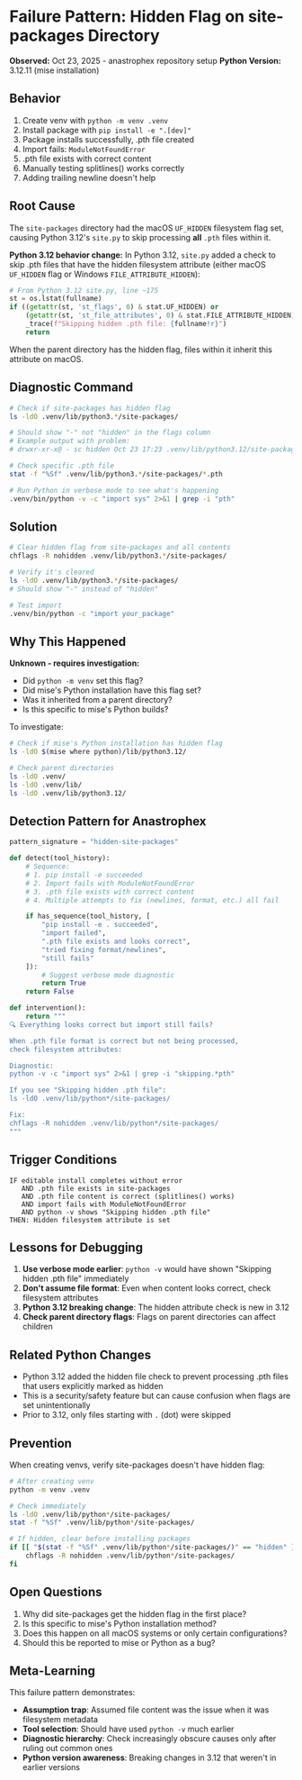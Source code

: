 # Failure Pattern: Hidden Flag on site-packages Directory

**Observed:** Oct 23, 2025 - anastrophex repository setup
**Python Version:** 3.12.11 (mise installation)

## Behavior

1. Create venv with `python -m venv .venv`
2. Install package with `pip install -e ".[dev]"`
3. Package installs successfully, .pth file created
4. Import fails: `ModuleNotFoundError`
5. .pth file exists with correct content
6. Manually testing splitlines() works correctly
7. Adding trailing newline doesn't help

## Root Cause

The `site-packages` directory had the macOS `UF_HIDDEN` filesystem flag set, causing Python 3.12's `site.py` to skip processing **all** `.pth` files within it.

**Python 3.12 behavior change:**
In Python 3.12, `site.py` added a check to skip .pth files that have the hidden filesystem attribute (either macOS `UF_HIDDEN` flag or Windows `FILE_ATTRIBUTE_HIDDEN`):

```python
# From Python 3.12 site.py, line ~175
st = os.lstat(fullname)
if ((getattr(st, 'st_flags', 0) & stat.UF_HIDDEN) or
    (getattr(st, 'st_file_attributes', 0) & stat.FILE_ATTRIBUTE_HIDDEN)):
    _trace(f"Skipping hidden .pth file: {fullname!r}")
    return
```

When the parent directory has the hidden flag, files within it inherit this attribute on macOS.

## Diagnostic Command

```bash
# Check if site-packages has hidden flag
ls -ldO .venv/lib/python3.*/site-packages/

# Should show "-" not "hidden" in the flags column
# Example output with problem:
# drwxr-xr-x@ - sc hidden Oct 23 17:23 .venv/lib/python3.12/site-packages

# Check specific .pth file
stat -f "%Sf" .venv/lib/python3.*/site-packages/*.pth

# Run Python in verbose mode to see what's happening
.venv/bin/python -v -c "import sys" 2>&1 | grep -i "pth"
```

## Solution

```bash
# Clear hidden flag from site-packages and all contents
chflags -R nohidden .venv/lib/python3.*/site-packages/

# Verify it's cleared
ls -ldO .venv/lib/python3.*/site-packages/
# Should show "-" instead of "hidden"

# Test import
.venv/bin/python -c "import your_package"
```

## Why This Happened

**Unknown - requires investigation:**
- Did `python -m venv` set this flag?
- Did mise's Python installation have this flag set?
- Was it inherited from a parent directory?
- Is this specific to mise's Python builds?

To investigate:
```bash
# Check if mise's Python installation has hidden flag
ls -ldO $(mise where python)/lib/python3.12/

# Check parent directories
ls -ldO .venv/
ls -ldO .venv/lib/
ls -ldO .venv/lib/python3.12/
```

## Detection Pattern for Anastrophex

```python
pattern_signature = "hidden-site-packages"

def detect(tool_history):
    # Sequence:
    # 1. pip install -e succeeded
    # 2. Import fails with ModuleNotFoundError
    # 3. .pth file exists with correct content
    # 4. Multiple attempts to fix (newlines, format, etc.) all fail

    if has_sequence(tool_history, [
        "pip install -e . succeeded",
        "import failed",
        ".pth file exists and looks correct",
        "tried fixing format/newlines",
        "still fails"
    ]):
        # Suggest verbose mode diagnostic
        return True
    return False

def intervention():
    return """
🔍 Everything looks correct but import still fails?

When .pth file format is correct but not being processed,
check filesystem attributes:

Diagnostic:
python -v -c "import sys" 2>&1 | grep -i "skipping.*pth"

If you see "Skipping hidden .pth file":
ls -ldO .venv/lib/python*/site-packages/

Fix:
chflags -R nohidden .venv/lib/python*/site-packages/
"""
```

## Trigger Conditions

```
IF editable install completes without error
   AND .pth file exists in site-packages
   AND .pth file content is correct (splitlines() works)
   AND import fails with ModuleNotFoundError
   AND python -v shows "Skipping hidden .pth file"
THEN: Hidden filesystem attribute is set
```

## Lessons for Debugging

1. **Use verbose mode earlier**: `python -v` would have shown "Skipping hidden .pth file" immediately
2. **Don't assume file format**: Even when content looks correct, check filesystem attributes
3. **Python 3.12 breaking change**: The hidden attribute check is new in 3.12
4. **Check parent directory flags**: Flags on parent directories can affect children

## Related Python Changes

- Python 3.12 added the hidden file check to prevent processing .pth files that users explicitly marked as hidden
- This is a security/safety feature but can cause confusion when flags are set unintentionally
- Prior to 3.12, only files starting with `.` (dot) were skipped

## Prevention

When creating venvs, verify site-packages doesn't have hidden flag:

```bash
# After creating venv
python -m venv .venv

# Check immediately
ls -ldO .venv/lib/python*/site-packages/
stat -f "%Sf" .venv/lib/python*/site-packages/

# If hidden, clear before installing packages
if [[ "$(stat -f "%Sf" .venv/lib/python*/site-packages/)" == "hidden" ]]; then
    chflags -R nohidden .venv/lib/python*/site-packages/
fi
```

## Open Questions

1. Why did site-packages get the hidden flag in the first place?
2. Is this specific to mise's Python installation method?
3. Does this happen on all macOS systems or only certain configurations?
4. Should this be reported to mise or Python as a bug?

## Meta-Learning

This failure pattern demonstrates:
- **Assumption trap**: Assumed file content was the issue when it was filesystem metadata
- **Tool selection**: Should have used `python -v` much earlier
- **Diagnostic hierarchy**: Check increasingly obscure causes only after ruling out common ones
- **Python version awareness**: Breaking changes in 3.12 that weren't in earlier versions
